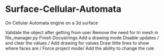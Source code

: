 # Surface-Cellular-Automata
On Cellular Automata engine on a 3d surface

Validate the object after getting from user
Remove the need for tri mesh in file_manager.py
Finish Docustrings
Add a drawing mode
    Disable updates / and clear the values /
    Add drawing for values
    Draw little lines to show where faces are /
    Force project mode/
Add the ability to change the rule